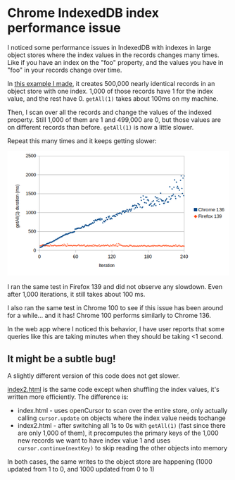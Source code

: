 # Chrome IndexedDB index performance issue

I noticed some performance issues in IndexedDB with indexes in large object stores where the index values in the records changes many times. Like if you have an index on the "foo" property, and the values you have in "foo" in your records change over time.

In [this example I made](https://dumbmatter.github.io/chrome-indexeddb-index-perf/), it creates 500,000 nearly identical records in an object store with one index. 1,000 of those records have 1 for the index value, and the rest have 0. `getAll(1)` takes about 100ms on my machine.

Then, I scan over all the records and change the values of the indexed property. Still 1,000 of them are 1 and 499,000 are 0, but those values are on different records than before. `getAll(1)` is now a little slower.

Repeat this many times and it keeps getting slower:

![Chart showing Chrome getting slower over time](https://github.com/dumbmatter/chrome-indexeddb-index-perf/raw/master/chart.png)

I ran the same test in Firefox 139 and did not observe any slowdown. Even after 1,000 iterations, it still takes about 100 ms.

I also ran the same test in Chrome 100 to see if this issue has been around for a while... and it has! Chrome 100 performs similarly to Chrome 136.

In the web app where I noticed this behavior, I have user reports that some queries like this are taking minutes when they should be taking <1 second.

## It might be a subtle bug!

A slightly different version of this code does not get slower.

[index2.html](https://dumbmatter.github.io/chrome-indexeddb-index-perf/index2.html) is the same code except when shuffling the index values, it's written more efficiently. The difference is:

- index.html - uses openCursor to scan over the entire store, only actually calling `cursor.update` on objects where the index value needs tochange
- index2.html - after switching all 1s to 0s with `getAll(1)` (fast since there are only 1,000 of them), it precomputes the primary keys of the 1,000 new records we want to have index value 1 and uses `cursor.continue(nextKey)` to skip reading the other objects into memory

In both cases, the same writes to the object store are happening (1000 updated from 1 to 0, and 1000 updated from 0 to 1)

